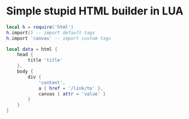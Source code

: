 Simple stupid HTML builder in LUA
=================================

```lua
local h = require('html')
h.import() -- import default tags
h.import 'canvas' -- import custom tags

local data = html {
    head {
        title 'title'
    },
    body {
        div {
            'content',
            a { href = '/link/to' },
            canvas { attr = 'value' }
        }
    }
}
```
